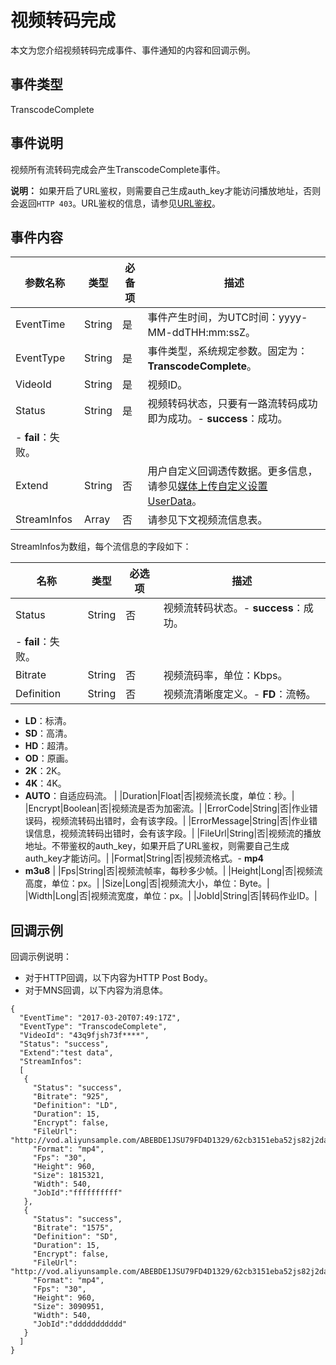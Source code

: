 # 视频转码完成

本文为您介绍视频转码完成事件、事件通知的内容和回调示例。

## 事件类型

TranscodeComplete

## 事件说明

视频所有流转码完成会产生TranscodeComplete事件。

**说明：** 如果开启了URL鉴权，则需要自己生成auth\_key才能访问播放地址，否则会返回`HTTP 403`。URL鉴权的信息，请参见[URL鉴权](/intl.zh-CN/开发指南/视频安全/URL鉴权.md)。

## 事件内容

|参数名称|类型|必备项|描述|
|----|--|---|--|
|EventTime|String|是|事件产生时间，为UTC时间：yyyy-MM-ddTHH:mm:ssZ。|
|EventType|String|是|事件类型，系统规定参数。固定为：**TranscodeComplete**。|
|VideoId|String|是|视频ID。|
|Status|String|是|视频转码状态，只要有一路流转码成功即为成功。-   **success**：成功。
-   **fail**：失败。 |
|Extend|String|否|用户自定义回调透传数据。更多信息，请参见[媒体上传自定义设置 UserData](/intl.zh-CN/服务端API/附录/请求参数说明.md)。|
|StreamInfos|Array|否|请参见下文视频流信息表。|

StreamInfos为数组，每个流信息的字段如下：

|名称|类型|必选项|描述|
|--|--|---|--|
|Status|String|否|视频流转码状态。-   **success**：成功。
-   **fail**：失败。 |
|Bitrate|String|否|视频流码率，单位：Kbps。|
|Definition|String|否|视频流清晰度定义。-   **FD**：流畅。
-   **LD**：标清。
-   **SD**：高清。
-   **HD**：超清。
-   **OD**：原画。
-   **2K**：2K。
-   **4K**：4K。
-   **AUTO**：自适应码流。 |
|Duration|Float|否|视频流长度，单位：秒。|
|Encrypt|Boolean|否|视频流是否为加密流。|
|ErrorCode|String|否|作业错误码，视频流转码出错时，会有该字段。|
|ErrorMessage|String|否|作业错误信息，视频流转码出错时，会有该字段。|
|FileUrl|String|否|视频流的播放地址。不带鉴权的auth\_key，如果开启了URL鉴权，则需要自己生成auth\_key才能访问。|
|Format|String|否|视频流格式。-   **mp4**
-   **m3u8** |
|Fps|String|否|视频流帧率，每秒多少帧。|
|Height|Long|否|视频流高度，单位：px。|
|Size|Long|否|视频流大小，单位：Byte。|
|Width|Long|否|视频流宽度，单位：px。|
|JobId|String|否|转码作业ID。|

## 回调示例

回调示例说明：

-   对于HTTP回调，以下内容为HTTP Post Body。
-   对于MNS回调，以下内容为消息体。

```
{ 
  "EventTime": "2017-03-20T07:49:17Z",
  "EventType": "TranscodeComplete", 
  "VideoId": "43q9fjsh73f****", 
  "Status": "success",
  "Extend":"test data",
  "StreamInfos": 
  [
   {
     "Status": "success",
     "Bitrate": "925",
     "Definition": "LD",
     "Duration": 15,
     "Encrypt": false,
     "FileUrl": "http://vod.aliyunsample.com/ABEBDE1JSU79FD4D1329/62cb3151eba52js82j2da3b55bc5****.mp4",
     "Format": "mp4",
     "Fps": "30",
     "Height": 960,
     "Size": 1815321,
     "Width": 540,
     "JobId":"ffffffffff"
   },
   {
     "Status": "success",
     "Bitrate": "1575",
     "Definition": "SD",
     "Duration": 15,
     "Encrypt": false,
     "FileUrl": "http://vod.aliyunsample.com/ABEBDE1JSU79FD4D1329/62cb3151eba52js82j2da3b55bc5****.mp4",
     "Format": "mp4",
     "Fps": "30",
     "Height": 960,
     "Size": 3090951,
     "Width": 540,
     "JobId":"ddddddddddd"
   }
  ]
}
```

